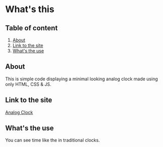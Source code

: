 # What's this

## Table of content

1. [About](https://github.com/KrishAgarwal2811/Analog-Clock#about)
2. [Link to the site](https://github.com/KrishAgarwal2811/Analog-Clock#link-to-the-site)
3. [What's the use](https://github.com/KrishAgarwal2811/Analog-Clock#whats-the-use)

## About

This is simple code displaying a minimal looking analog clock made using only HTML, CSS & JS.

## Link to the site

[Analog Clock](https://krishagarwal2811.github.io/Analog-Clock/)

## What's the use

You can see time like the in traditional clocks.
